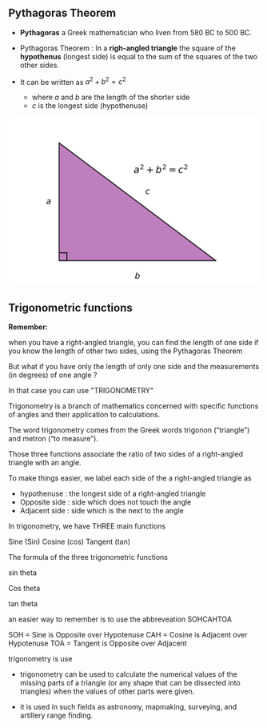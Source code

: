 
## Pythagoras Theorem 

- **Pythagoras** a Greek mathematician who liven from 580 BC to 500 BC.
- Pythagoras Theorem : In a **righ-angled triangle** the square of the **hypothenus** (longest side) is equal to the sum of the squares of the two other sides.
- It can be written as $a^2+ b^2 = c^2$

    - where $a$ and $b$ are the length of the shorter side
    - $c$ is the longest side (hypothenuse)


![Line Plot](https://github.com/almugabo/SecondarySchool/blob/main/Subjects/MATHS/MYP_4/Branch_03_Geometry/01_notes/xCharts/pythagoras.svg)



      
## Trigonometric functions 

**Remember:** 

when you have a right-angled triangle, you can find the length of one side if you know the length of other two sides, using the Pythagoras Theorem 


But what if you have only the length of only one side and the measurements (in degrees) of one angle ? 

In that case you can use "TRIGONOMETRY"

Trigonometry is a branch of mathematics concerned with specific functions of angles and their application to calculations. 

The word trigonometry comes from the Greek words trigonon (“triangle”) and metron (“to measure”).

Those three functions associate the ratio of two sides of a right-angled triangle with an angle. 

To make things easier, we label each side of the a right-angled triangle as 
- hypothenuse : the longest side of a right-angled triangle  
- Opposite side : side which does not touch the angle 
- Adjacent side : side which is the next to the angle 


In trigonometry, we have THREE main functions 

Sine (Sin)
Cosine (cos) 
Tangent (tan) 


The formula of the three trigonometric functions 

sin theta 

Cos theta 

tan theta 

an easier way to remember is to use the abbreveation SOHCAHTOA 

SOH = Sine is Opposite over Hypotenuse
CAH = Cosine is Adjacent over Hypotenuse
TOA = Tangent is Opposite over Adjacent

trigonometry is use 

- trigonometry can be used to calculate the numerical values of the missing parts of a triangle (or any shape that can be dissected into triangles)  when the values of other parts were given.

- it is used in such fields as astronomy, mapmaking, surveying, and artillery range finding. 
